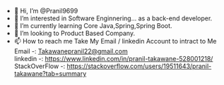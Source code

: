 - 👋 Hi, I’m @Pranil9699
- 👀 I’m interested in Software Enginnering... as a back-end developer.
- 🌱 I’m currently learning Core Java,Spring,Spring Boot.
- 💞️ I’m looking to Product Based Company.
- 📫 How to reach me Take My Email / linkedin Account to intract to Me                              
Email -: Takawanepranil22@gmail.com                                                         
linkedin -: https://www.linkedin.com/in/pranil-takawane-528001218/                                                                             
StackOverFlow -: https://stackoverflow.com/users/19511643/pranil-takawane?tab=summary                                                         
